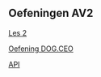 ## Oefeningen AV2

[Les 2](https://github.com/huifeh/oefeningenles2_Anthony)

[Oefening DOG.CEO](https://github.com/huifeh/dog.ceo)

[API](https://github.com/huifeh/api)